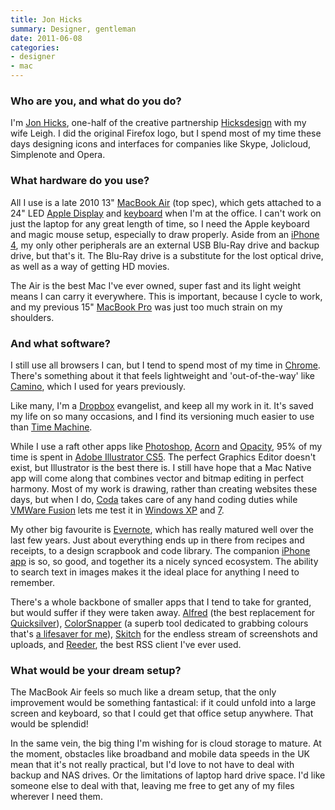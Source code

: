 ```yaml
---
title: Jon Hicks
summary: Designer, gentleman
date: 2011-06-08
categories:
- designer
- mac
---
```


### Who are you, and what do you do?

I'm [Jon Hicks](http://www.hicksdesign.co.uk/journal/ "Jon Hicks' weblog on Hicksdesign."), one-half of the creative partnership [Hicksdesign](http://www.hicksdesign.co.uk/ "The Hicksdesign website.") with my wife Leigh. I did the original Firefox logo, but I spend most of my time these days designing icons and interfaces for companies like Skype, Jolicloud, Simplenote and Opera.

### What hardware do you use?

All I use is a late 2010 13" [MacBook Air][macbook-air] (top spec), which gets attached to a 24" LED [Apple Display][cinema-display] and [keyboard][] when I'm at the office. I can't work on just the laptop for any great length of time, so I need the Apple keyboard and magic mouse setup, especially to draw properly. Aside from an [iPhone 4][iphone-4], my only other peripherals are an external USB Blu-Ray drive and backup drive, but that's it. The Blu-Ray drive is a substitute for the lost optical drive, as well as a way of getting HD movies.

The Air is the best Mac I've ever owned, super fast and its light weight means I can carry it everywhere. This is important, because I cycle to work, and my previous 15" [MacBook Pro][macbook-pro] was just too much strain on my shoulders.

### And what software?

I still use all browsers I can, but I tend to spend most of my time in [Chrome][]. There's something about it that feels lightweight and 'out-of-the-way' like [Camino][], which I used for years previously.

Like many, I'm a [Dropbox][] evangelist, and keep all my work in it. It's saved my life on so many occasions, and I find its versioning much easier to use than [Time Machine][time-machine].

While I use a raft other apps like [Photoshop][], [Acorn][] and [Opacity][], 95% of my time is spent in [Adobe Illustrator CS5][illustrator]. The perfect Graphics Editor doesn't exist, but Illustrator is the best there is. I still have hope that a Mac Native app will come along that combines vector and bitmap editing in perfect harmony. Most of my work is drawing, rather than creating websites these days, but when I do, [Coda][] takes care of any hand coding duties while [VMWare Fusion][vmware-fusion] lets me test it in [Windows XP][windows-xp] and [7][windows-7].

My other big favourite is [Evernote][evernote-mac], which has really matured well over the last few years. Just about everything ends up in there from recipes and receipts, to a design scrapbook and code library. The companion [iPhone app][evernote-ios] is so, so good, and together its a nicely synced ecosystem. The ability to search text in images makes it the ideal place for anything I need to remember.

There's a whole backbone of smaller apps that I tend to take for granted, but would suffer if they were taken away. [Alfred][] (the best replacement for [Quicksilver][]), [ColorSnapper][] (a superb tool dedicated to grabbing colours that's [a lifesaver for me]( http://hicksdesign.co.uk/journal/how-to-survive-as-a-colourblind-designer "Jon's post on being a colour-blind designer.")), [Skitch][] for the endless stream of screenshots and uploads, and [Reeder][], the best RSS client I've ever used.

### What would be your dream setup?

The MacBook Air feels so much like a dream setup, that the only improvement would be something fantastical: if it could unfold into a large screen and keyboard, so that I could get that office setup anywhere. That would be splendid!

In the same vein, the big thing I'm wishing for is cloud storage to mature. At the moment, obstacles like broadband and mobile data speeds in the UK mean that it's not really practical, but I'd love to not have to deal with backup and NAS drives. Or the limitations of laptop hard drive space. I'd like someone else to deal with that, leaving me free to get any of my files wherever I need them.

[acorn]: https://flyingmeat.com/acorn/ "An image editor for the Mac."
[alfred]: https://www.alfredapp.com/ "A launcher app for the Mac."
[camino]: http://caminobrowser.org/ "An alternative Mac browser based on Gecko."
[chrome]: https://www.google.com/intl/en/chrome/browser/ "A WebKit-based browser, where each tab runs in its own thread."
[cinema-display]: https://en.wikipedia.org/wiki/Apple_Cinema_Display "An LCD display."
[coda]: https://panic.com/coda/ "A single-window HTML/web tool for the Mac."
[colorsnapper]: https://colorsnapper.com/ "A colour picker for the Mac."
[dropbox]: https://www.dropbox.com/ "Online syncing and storage."
[evernote-ios]: https://itunes.apple.com/us/app/evernote/id281796108 "An iPhone client for the Evernote web service."
[evernote-mac]: https://evernote.com/ "A Mac client for the note/image service."
[illustrator]: https://www.adobe.com/products/illustrator.html "A vector graphics editor."
[iphone-4]: https://en.wikipedia.org/wiki/IPhone_4 "A smartphone."
[keyboard]: https://www.apple.com/keyboard/ "The keyboard."
[macbook-air]: https://www.apple.com/macbook-air/ "A very thin laptop."
[macbook-pro]: https://www.apple.com/macbook-pro/ "A laptop."
[opacity]: http://likethought.com/opacity/ "A vector drawing program for the Mac."
[photoshop]: https://www.adobe.com/products/photoshop.html "A bitmap image editor."
[quicksilver]: https://qsapp.com/ "A data manipulator and launcher for the Mac."
[reeder]: http://madeatgloria.com/brewery/silvio/reeder "A feed client for the Mac."
[skitch]: https://evernote.com/skitch/ "An always-on image editor for the Mac."
[time-machine]: https://en.wikipedia.org/wiki/Time_Machine_(Mac_OS) "Backup software for the masses, included with Mac OS X 10.5."
[vmware-fusion]: http://web.archive.org/web/20221223060906/https://www.vmware.com/products/fusion.html "A PC emulator for the Mac."
[windows-7]: https://en.wikipedia.org/wiki/Windows_7 "An operating system."
[windows-xp]: https://en.wikipedia.org/wiki/Windows_XP "An operating system for x86 computers."
